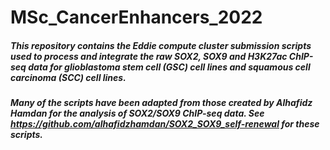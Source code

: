 # MSc_CancerEnhancers_2022
##### This repository contains the Eddie compute cluster submission scripts used to process and integrate the raw SOX2, SOX9 and H3K27ac ChIP-seq data for glioblastoma stem cell (GSC) cell lines and squamous cell carcinoma (SCC) cell lines.

##### Many of the scripts have been adapted from those created by Alhafidz Hamdan for the analysis of SOX2/SOX9 ChIP-seq data. See https://github.com/alhafidzhamdan/SOX2_SOX9_self-renewal for these scripts.
